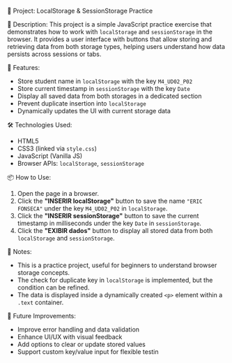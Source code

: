 📁 Project: LocalStorage & SessionStorage Practice

🧠 Description:
This project is a simple JavaScript practice exercise that demonstrates how to work with `localStorage` and `sessionStorage` in the browser. It provides a user interface with buttons that allow storing and retrieving data from both storage types, helping users understand how data persists across sessions or tabs.

🚀 Features:
- Store student name in `localStorage` with the key `M4_UD02_P02`
- Store current timestamp in `sessionStorage` with the key `Date`
- Display all saved data from both storages in a dedicated section
- Prevent duplicate insertion into `localStorage`
- Dynamically updates the UI with current storage data

🛠️ Technologies Used:
- HTML5
- CSS3 (linked via `style.css`)
- JavaScript (Vanilla JS)
- Browser APIs: `localStorage`, `sessionStorage`

📦 How to Use:
1. Open the page in a browser.
2. Click the **"INSERIR localStorage"** button to save the name `"ERIC FONSECA"` under the key `M4_UD02_P02` in `localStorage`.
3. Click the **"INSERIR sessionStorage"** button to save the current timestamp in milliseconds under the key `Date` in `sessionStorage`.
4. Click the **"EXIBIR dados"** button to display all stored data from both `localStorage` and `sessionStorage`.

🔧 Notes:
- This is a practice project, useful for beginners to understand browser storage concepts.
- The check for duplicate key in `localStorage` is implemented, but the condition can be refined.
- The data is displayed inside a dynamically created `<p>` element within a `.text` container.

🧪 Future Improvements:
- Improve error handling and data validation
- Enhance UI/UX with visual feedback
- Add options to clear or update stored values
- Support custom key/value input for flexible testin
